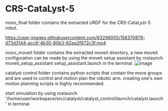 # CRS-CataLyst-5
rooro_final folder contains the extracted URDF for the CRS-CataLyst-5 robot.

https://user-images.githubusercontent.com/63298005/158370879-d73d3144-acc6-4b30-80b3-62ea2f872c3f.mp4

rooro_moveit folder contains the extracted moveit directory, a new moveit configuration can be made by using the moveit setup assistant by 
roslaunch moveit_setup_assistant setup_assistant.launch in the terminal.
![image](https://user-images.githubusercontent.com/63298005/158363454-18c08cdf-bd2e-4ff2-8c16-792fc367e558.png)

catalyst control folder contains python scripts that contain the move groups and are used to control and motion plan the robotic arm.
creating one's own motion planning scripts is highly recommended.

start simulation by using roslaunch '/home/user/workspace/src/catalyst/catalyst_control/launch/catalyst.launch' in terminal
